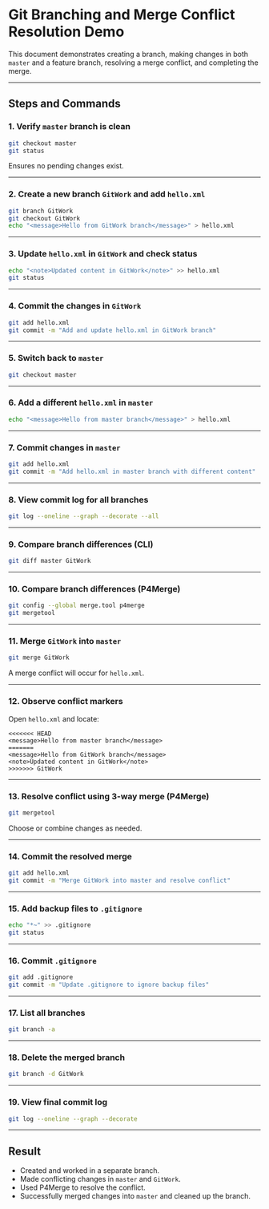# Git Branching and Merge Conflict Resolution Demo

This document demonstrates creating a branch, making changes in both `master` and a feature branch, resolving a merge conflict, and completing the merge.

---

## Steps and Commands

### 1. Verify `master` branch is clean
```bash
git checkout master
git status
```
Ensures no pending changes exist.

---

### 2. Create a new branch `GitWork` and add `hello.xml`
```bash
git branch GitWork
git checkout GitWork
echo "<message>Hello from GitWork branch</message>" > hello.xml
```

---

### 3. Update `hello.xml` in `GitWork` and check status
```bash
echo "<note>Updated content in GitWork</note>" >> hello.xml
git status
```

---

### 4. Commit the changes in `GitWork`
```bash
git add hello.xml
git commit -m "Add and update hello.xml in GitWork branch"
```

---

### 5. Switch back to `master`
```bash
git checkout master
```

---

### 6. Add a different `hello.xml` in `master`
```bash
echo "<message>Hello from master branch</message>" > hello.xml
```

---

### 7. Commit changes in `master`
```bash
git add hello.xml
git commit -m "Add hello.xml in master branch with different content"
```

---

### 8. View commit log for all branches
```bash
git log --oneline --graph --decorate --all
```

---

### 9. Compare branch differences (CLI)
```bash
git diff master GitWork
```

---

### 10. Compare branch differences (P4Merge)
```bash
git config --global merge.tool p4merge
git mergetool
```

---

### 11. Merge `GitWork` into `master`
```bash
git merge GitWork
```
A merge conflict will occur for `hello.xml`.

---

### 12. Observe conflict markers
Open `hello.xml` and locate:
```
<<<<<<< HEAD
<message>Hello from master branch</message>
=======
<message>Hello from GitWork branch</message>
<note>Updated content in GitWork</note>
>>>>>>> GitWork
```

---

### 13. Resolve conflict using 3-way merge (P4Merge)
```bash
git mergetool
```
Choose or combine changes as needed.

---

### 14. Commit the resolved merge
```bash
git add hello.xml
git commit -m "Merge GitWork into master and resolve conflict"
```

---

### 15. Add backup files to `.gitignore`
```bash
echo "*~" >> .gitignore
git status
```

---

### 16. Commit `.gitignore`
```bash
git add .gitignore
git commit -m "Update .gitignore to ignore backup files"
```

---

### 17. List all branches
```bash
git branch -a
```

---

### 18. Delete the merged branch
```bash
git branch -d GitWork
```

---

### 19. View final commit log
```bash
git log --oneline --graph --decorate
```

---

## Result
- Created and worked in a separate branch.
- Made conflicting changes in `master` and `GitWork`.
- Used P4Merge to resolve the conflict.
- Successfully merged changes into `master` and cleaned up the branch.
